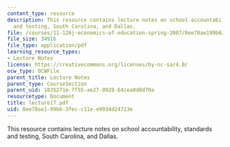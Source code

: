 ```yaml
---
content_type: resource
description: This resource contains lecture notes on school accountability, standards
  and testing, South Carolina, and Dallas.
file: /courses/11-126j-economics-of-education-spring-2007/8ee78ae199b63fecc11ee9934d24713e_lecture17.pdf
file_size: 34916
file_type: application/pdf
learning_resource_types:
- Lecture Notes
license: https://creativecommons.org/licenses/by-nc-sa/4.0/
ocw_type: OCWFile
parent_title: Lecture Notes
parent_type: CourseSection
parent_uid: 1835271e-7f55-ae27-0928-64cea0d8d70a
resourcetype: Document
title: lecture17.pdf
uid: 8ee78ae1-99b6-3fec-c11e-e9934d24713e
---
```

This resource contains lecture notes on school accountability, standards and testing, South Carolina, and Dallas.